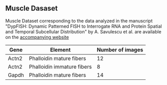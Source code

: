 ## Muscle Dasaset

Muscle Dataset corresponding to the data analyzed in the manuscript "DypFISH: Dynamic Patterned FISH to Interrogate RNA and Protein Spatial and Temporal Subcellular Distribution" by A. Savulescu et al. are available on the [accompanying website](http://dypfish.org)

| Gene    | Element                    | Number of images |
|---------|----------------------------|------------------|
|  Actn2  | Phalloidin mature fibers   | 12               |
|  Actn2  | Phalloidin immature fibers | 8                |
| Gapdh   | Phalloidin mature fibers   | 14               |
